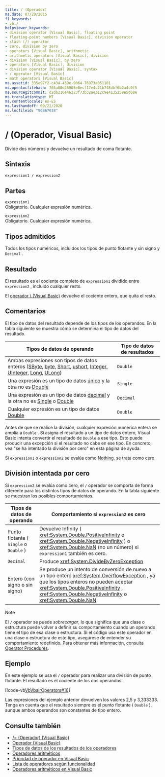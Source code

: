 ```yaml
---
title: / (Operador)
ms.date: 07/20/2015
f1_keywords:
- vb./
helpviewer_keywords:
- division operator [Visual Basic], floating point
- floating-point numbers [Visual Basic], division operator
- slash (/) operator
- zero, division by zero
- operators [Visual Basic], arithmetic
- arithmetic operators [Visual Basic], division
- division [Visual Basic], by zero
- operators [Visual Basic], division
- division operator [Visual Basic], syntax
- / operator [Visual Basic]
- math operators [Visual Basic]
ms.assetid: 335e97f2-c434-439e-9064-76973a051101
ms.openlocfilehash: 765a80d45908e0ecf17e4c21b748dbf6b2a4c0f5
ms.sourcegitcommit: d2db216e46323f73b32ae312c9e4135258e5d68e
ms.translationtype: MT
ms.contentlocale: es-ES
ms.lasthandoff: 09/22/2020
ms.locfileid: "90867038"
---
```

# <a name="-operator-visual-basic"></a>/ (Operador, Visual Basic)

Divide dos números y devuelve un resultado de coma flotante.  
  
## <a name="syntax"></a>Sintaxis  
  
```vb  
expression1 / expression2  
```  
  
## <a name="parts"></a>Partes  

 `expression1`  
 Obligatorio. Cualquier expresión numérica.  
  
 `expression2`  
 Obligatorio. Cualquier expresión numérica.  
  
## <a name="supported-types"></a>Tipos admitidos  

 Todos los tipos numéricos, incluidos los tipos de punto flotante y sin signo y `Decimal` .  
  
## <a name="result"></a>Resultado  

 El resultado es el cociente completo de `expression1` dividido entre `expression2` , incluido cualquier resto.  
  
 El [operador \ (Visual Basic)](integer-division-operator.md) devuelve el cociente entero, que quita el resto.  
  
## <a name="remarks"></a>Comentarios  

 El tipo de datos del resultado depende de los tipos de los operandos. En la tabla siguiente se muestra cómo se determina el tipo de datos del resultado.  
  
|Tipos de datos de operando|Tipo de datos de resultados|  
|------------------------|----------------------|  
|Ambas expresiones son tipos de datos enteros ([SByte](../data-types/sbyte-data-type.md), [byte](../data-types/byte-data-type.md), [Short](../data-types/short-data-type.md), [ushort](../data-types/ushort-data-type.md), [Integer](../data-types/integer-data-type.md), [UInteger](../data-types/uinteger-data-type.md), [Long](../data-types/long-data-type.md), [ULong](../data-types/ulong-data-type.md))|`Double`|  
|Una expresión es un tipo de datos [único](../data-types/single-data-type.md) y la otra no es [Double](../data-types/double-data-type.md)|`Single`|  
|Una expresión es un tipo de datos [decimal](../data-types/decimal-data-type.md) y la otra no es [Single](../data-types/single-data-type.md) o [Double](../data-types/double-data-type.md)|`Decimal`|  
|Cualquier expresión es un tipo de datos [Double](../data-types/double-data-type.md)|`Double`|  
  
 Antes de que se realice la división, cualquier expresión numérica entera se amplía a `Double` . Si asigna el resultado a un tipo de datos entero, Visual Basic intenta convertir el resultado de `Double` a ese tipo. Esto puede producir una excepción si el resultado no cabe en ese tipo. En concreto, vea "se ha intentado la división por cero" en esta página de ayuda.  
  
 Si `expression1` o `expression2` se evalúa como [Nothing](../nothing.md), se trata como cero.  
  
## <a name="attempted-division-by-zero"></a>División intentada por cero  

 Si `expression2` se evalúa como cero, el `/` operador se comporta de forma diferente para los distintos tipos de datos de operando. En la tabla siguiente se muestran los posibles comportamientos.  
  
|Tipos de datos de operando|Comportamiento si `expression2` es cero|  
|------------------------|---------------------------------------|  
|Punto flotante ( `Single` o `Double` )|Devuelve Infinity ( <xref:System.Double.PositiveInfinity> o <xref:System.Double.NegativeInfinity> ) o <xref:System.Double.NaN> (no un número) si `expression1` también es cero.|  
|`Decimal`|Produce <xref:System.DivideByZeroException>|  
|Entero (con signo o sin signo)|Se produce un intento de conversión de nuevo a un tipo entero <xref:System.OverflowException> , ya que los tipos enteros no pueden aceptar <xref:System.Double.PositiveInfinity> , <xref:System.Double.NegativeInfinity> o <xref:System.Double.NaN>|  
  
> [!NOTE]
> El `/` operador se puede *sobrecargar*, lo que significa que una clase o estructura puede volver a definir su comportamiento cuando un operando tiene el tipo de esa clase o estructura. Si el código usa este operador en una clase o estructura de este tipo, asegúrese de entender su comportamiento redefinido. Para obtener más información, consulta [Operator Procedures](../../programming-guide/language-features/procedures/operator-procedures.md).  
  
## <a name="example"></a>Ejemplo  

 En este ejemplo se usa el `/` operador para realizar una división de punto flotante. El resultado es el cociente de los dos operandos.  
  
 [!code-vb[VbVbalrOperators#16](~/samples/snippets/visualbasic/VS_Snippets_VBCSharp/VbVbalrOperators/VB/Class1.vb#16)]  
  
 Las expresiones del ejemplo anterior devuelven los valores 2,5 y 3,333333. Tenga en cuenta que el resultado siempre es el punto flotante ( `Double` ), aunque ambos operandos son constantes de tipo entero.  
  
## <a name="see-also"></a>Consulte también

- [/= (Operador) (Visual Basic)](floating-point-division-assignment-operator.md)
- [Operador (Visual Basic)](integer-division-operator.md)
- [Tipos de datos de los resultados de los operadores](data-types-of-operator-results.md)
- [Operadores aritméticos](arithmetic-operators.md)
- [Prioridad de operador en Visual Basic](operator-precedence.md)
- [Lista de operadores según funcionalidad](operators-listed-by-functionality.md)
- [Operadores aritméticos en Visual Basic](../../programming-guide/language-features/operators-and-expressions/arithmetic-operators.md)
